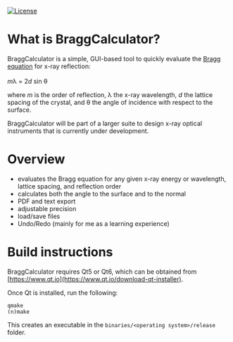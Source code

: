 [![License](https://img.shields.io/github/license/mschollmeier/BraggCalculator?style=plastic)](https://github.com/mschollmeier/BraggCalculator/LICENSE.txt)

# What is BraggCalculator?
BraggCalculator is a simple, GUI-based tool to quickly evaluate the [Bragg equation](https://en.wikipedia.org/wiki/Bragg's_law) for x-ray reflection:<br><br>
*m*&lambda; = 2*d* sin &theta;<br>

where *m* is the order of reflection, &lambda; the x-ray wavelength, *d* the lattice spacing of the crystal, and &theta; the angle of incidence with respect to the surface.

BraggCalculator will be part of a larger suite to design x-ray optical instruments that is currently under development.

# Overview
* evaluates the Bragg equation for any given x-ray energy or wavelength, lattice spacing, and reflection order
* calculates both the angle to the surface and to the normal
* PDF and text export
* adjustable precision
* load/save files
* Undo/Redo (mainly for me as a learning experience)

# Build instructions
BraggCalculator requires Qt5 or Qt6, which can be obtained from [https://www.qt.io](https://www.qt.io/download-qt-installer).

Once Qt is installed, run the following:
```
qmake
(n)make
```
This creates an executable in the `binaries/<operating system>/release` folder.

